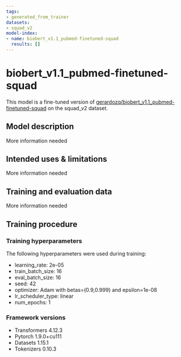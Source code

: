 ```yaml
---
tags:
- generated_from_trainer
datasets:
- squad_v2
model-index:
- name: biobert_v1.1_pubmed-finetuned-squad
  results: []
---
```


<!-- This model card has been generated automatically according to the information the Trainer had access to. You
should probably proofread and complete it, then remove this comment. -->

# biobert_v1.1_pubmed-finetuned-squad

This model is a fine-tuned version of [gerardozq/biobert_v1.1_pubmed-finetuned-squad](https://huggingface.co/gerardozq/biobert_v1.1_pubmed-finetuned-squad) on the squad_v2 dataset.

## Model description

More information needed

## Intended uses & limitations

More information needed

## Training and evaluation data

More information needed

## Training procedure

### Training hyperparameters

The following hyperparameters were used during training:
- learning_rate: 2e-05
- train_batch_size: 16
- eval_batch_size: 16
- seed: 42
- optimizer: Adam with betas=(0.9,0.999) and epsilon=1e-08
- lr_scheduler_type: linear
- num_epochs: 1

### Framework versions

- Transformers 4.12.3
- Pytorch 1.9.0+cu111
- Datasets 1.15.1
- Tokenizers 0.10.3

